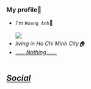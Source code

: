 ### My profile📒

- I'm `Hoang Anh`👋<br><br>
<img src="https://cdn.dribbble.com/users/1937292/screenshots/7568018/media/218acdf44d1cb8b08b6d3804e9fcc600.gif"><br>
- <i>living in Ho Chi Minh City🏠<i/><br>
- <u><i>...... Nothing ......<i/><u/><br><br>
## Social
